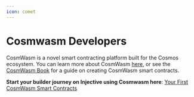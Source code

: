 ```yaml
---
icon: comet
---
```


# Cosmwasm Developers

CosmWasm is a novel smart contracting platform built for the Cosmos ecosystem. You can learn more about CosmWasm [here](https://docs.cosmwasm.com/docs/), or see the [CosmWasm Book](https://book.cosmwasm.com/index.html) for a guide on creating CosmWasm smart contracts.

**Start your builder journey on Injective using Cosmwasm here**: [Your First CosmWasm Smart Contracts](./smart-contracts/your-first-smart-contract.md "mention")

